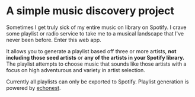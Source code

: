# A simple music discovery project

Sometimes I get truly sick of my entire music on library on Spotify. I crave some playlist or radio service to take me to a musical landscape that I've never been before. Enter this web app.

It allows you to generate a playlist based off three or more artists, **not including those seed artists** or **any of the artists in your Spotify library.** The playlist attempts to choose music that sounds like those artists with a focus on high adventurous and variety in artist selection.

Currently all playlists can only be exported to Spotify. Playlist generation is powered by [echonest](http://developer.echonest.com/docs/v4).
